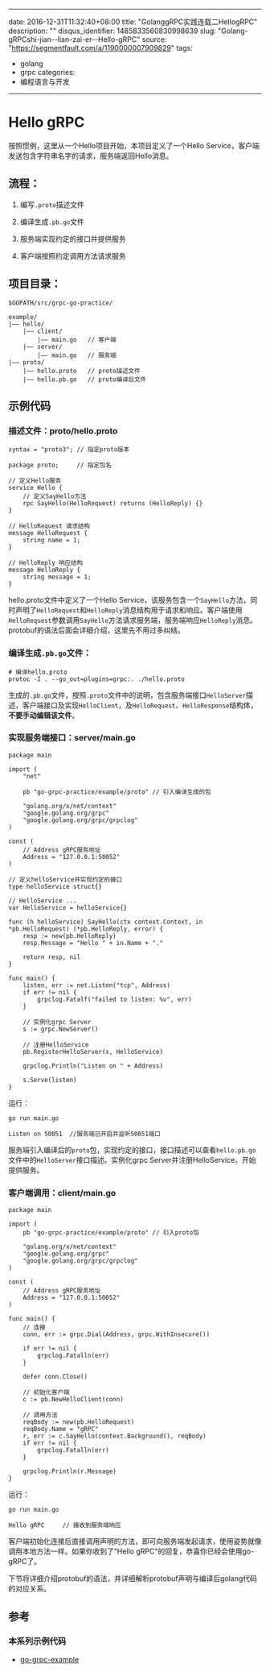 
---
date: 2016-12-31T11:32:40+08:00
title: "GolanggRPC实践连载二HellogRPC"
description: ""
disqus_identifier: 1485833560830998639
slug: "Golang-gRPCshi-jian--lian-zai-er--Hello-gRPC"
source: "https://segmentfault.com/a/1190000007909829"
tags: 
- golang 
- grpc 
categories:
- 编程语言与开发
---

Hello gRPC
==========

按照惯例，这里从一个Hello项目开始，本项目定义了一个Hello
Service，客户端发送包含字符串名字的请求，服务端返回Hello消息。

流程：
------

1.  编写`.proto`描述文件

2.  编译生成`.pb.go`文件

3.  服务端实现约定的接口并提供服务

4.  客户端按照约定调用方法请求服务

项目目录：
----------

    $GOPATH/src/grpc-go-practice/

    example/
    |—— hello/
        |—— client/
            |—— main.go   // 客户端
        |—— server/
            |—— main.go   // 服务端
    |—— proto/
        |—— hello.proto   // proto描述文件
        |—— hello.pb.go   // proto编译后文件

示例代码
--------

### 描述文件：proto/hello.proto

    syntax = "proto3"; // 指定proto版本

    package proto;     // 指定包名

    // 定义Hello服务
    service Hello {
        // 定义SayHello方法
        rpc SayHello(HelloRequest) returns (HelloReply) {}
    }

    // HelloRequest 请求结构
    message HelloRequest {
        string name = 1;
    }

    // HelloReply 响应结构
    message HelloReply {
        string message = 1;
    }

hello.proto文件中定义了一个Hello
Service，该服务包含一个`SayHello`方法，同时声明了`HelloRequest`和`HelloReply`消息结构用于请求和响应。客户端使用`HelloRequest`参数调用`SayHello`方法请求服务端，服务端响应`HelloReply`消息。protobuf的语法后面会详细介绍，这里先不用过多纠结。

### 编译生成`.pb.go`文件：

    # 编译hello.proto
    protoc -I . --go_out=plugins=grpc:. ./hello.proto

生成的`.pb.go`文件，按照`.proto`文件中的说明，包含服务端接口`HelloServer`描述，客户端接口及实现`HelloClient`，及`HelloRequest`、`HelloResponse`结构体，**不要手动编辑该文件**。

### 实现服务端接口：server/main.go

    package main

    import (
        "net"

        pb "go-grpc-practice/example/proto" // 引入编译生成的包

        "golang.org/x/net/context"
        "google.golang.org/grpc"
        "google.golang.org/grpc/grpclog"
    )

    const (
        // Address gRPC服务地址
        Address = "127.0.0.1:50052"
    )

    // 定义helloService并实现约定的接口
    type helloService struct{}

    // HelloService ...
    var HelloService = helloService{}

    func (h helloService) SayHello(ctx context.Context, in *pb.HelloRequest) (*pb.HelloReply, error) {
        resp := new(pb.HelloReply)
        resp.Message = "Hello " + in.Name + "."

        return resp, nil
    }

    func main() {
        listen, err := net.Listen("tcp", Address)
        if err != nil {
            grpclog.Fatalf("failed to listen: %v", err)
        }

        // 实例化grpc Server
        s := grpc.NewServer()

        // 注册HelloService
        pb.RegisterHelloServer(s, HelloService)

        grpclog.Println("Listen on " + Address)

        s.Serve(listen)
    }

运行：

    go run main.go

    Listen on 50051  //服务端已开启并监听50051端口

服务端引入编译后的`proto`包，实现约定的接口，接口描述可以查看`hello.pb.go`文件中的`HelloServer`接口描述。实例化grpc
Server并注册HelloService，开始提供服务。

### 客户端调用：client/main.go

    package main

    import (
        pb "go-grpc-practice/example/proto" // 引入proto包

        "golang.org/x/net/context"
        "google.golang.org/grpc"
        "google.golang.org/grpc/grpclog"
    )

    const (
        // Address gRPC服务地址
        Address = "127.0.0.1:50052"
    )

    func main() {
        // 连接
        conn, err := grpc.Dial(Address, grpc.WithInsecure())

        if err != nil {
            grpclog.Fatalln(err)
        }

        defer conn.Close()

        // 初始化客户端
        c := pb.NewHelloClient(conn)

        // 调用方法
        reqBody := new(pb.HelloRequest)
        reqBody.Name = "gRPC"
        r, err := c.SayHello(context.Background(), reqBody)
        if err != nil {
            grpclog.Fatalln(err)
        }

        grpclog.Println(r.Message)
    }

运行：

    go run main.go

    Hello gRPC     // 接收到服务端响应

客户端初始化连接后直接调用声明的方法，即可向服务端发起请求，使用姿势就像调用本地方法一样。如果你收到了"Hello
gRPC"的回复，恭喜你已经会使用go-gRPC了。

下节将详细介绍protobuf的语法，并详细解析protobuf声明与编译后golang代码的对应关系。

参考
----

### 本系列示例代码

-   [go-grpc-example](https://github.com/Jergoo/go-grpc-example)



